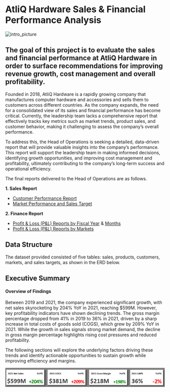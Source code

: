 # AtliQ Hardware Sales & Financial Performance Analysis 
![intro_picture](https://github.com/user-attachments/assets/51aaee61-a52a-4b86-88ed-26a37ac3f341)

## The goal of this project is to evaluate the sales and financial performance at AtliQ Hardware in order to surface recommendations for improving revenue growth, cost management and overall profitability.

Founded in 2018, AtliQ Hardware is a rapidly growing company that manufactures computer hardware and accessories and sells them to customers across different countries. As the company expands, the need for a consolidated view of its sales and financial performance has become critical. Currently, the leadership team lacks a comprehensive report that effectively tracks key metrics such as market trends, product sales, and customer behavior, making it challenging to assess the company’s overall performance.

To address this, the Head of Operations is seeking a detailed, data-driven report that will provide valuable insights into the company’s performance. This report will support the leadership team in making informed decisions, identifying growth opportunities, and improving cost management and profitability, ultimately contributing to the company’s long-term success and operational efficiency.

The final reports delivered to the Head of Operations are as follows.

**1. Sales Report**
- [Customer Performance Report](link)
- [Market Performance and Sales Target](link)

**2. Finance Report**
- [Profit & Loss (P&L) Reports by Fiscal Year](link) & [Months](link)
- [Profit & Loss (P&L) Reports by Markets](link)

## Data Structure 
The dataset provided consisted of five tables: sales, products, customers, markets, and sales targets, as shown in the ERD below.

## Executive Summary 
#### Overview of Findings
Between 2019 and 2021, the company experienced significant growth, with net sales skyrocketing by 204% YoY in 2021, reaching $599M. However, key profitability indicators have shown declining trends. The gross margin percentage dropped from 41% in 2019 to 36% in 2021, driven by a sharp increase in total costs of goods sold (COGS), which grew by 209% YoY in 2021. While the growth in sales signals strong market demand, the decline in gross margin percentage highlights rising cost pressures and reduced profitability.

The following sections will explore the underlying factors driving these trends and identify actionable opportunities to sustain growth while improving efficiency and margins.

![kpi card](https://github.com/Abubakar2820/AtliQ-Sales-and-Finance-Analysis/blob/main/kpi.png)
